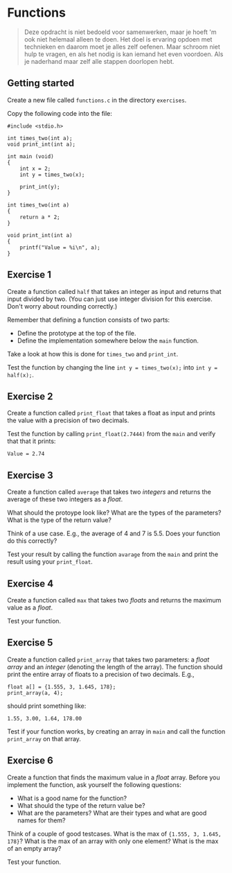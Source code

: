# Functions

> Deze opdracht is niet bedoeld voor samenwerken, maar je hoeft 'm ook niet helemaal alleen te doen. Het doel is ervaring opdoen met technieken en daarom moet je alles zelf oefenen. Maar schroom niet hulp te vragen, en als het nodig is kan iemand het even voordoen. Als je naderhand maar zelf alle stappen doorlopen hebt.

## Getting started

Create a new file called `functions.c` in the directory `exercises`.

Copy the following code into the file:

	#include <stdio.h>

	int times_two(int a);
	void print_int(int a);

	int main (void)
	{
	    int x = 2;
	    int y = times_two(x);

	    print_int(y);
	}

	int times_two(int a)
	{
	    return a * 2;
	}

	void print_int(int a)
	{
	    printf("Value = %i\n", a);
	}

## Exercise 1

Create a function called `half` that takes an integer as input and returns that input divided by two. (You can just use integer division for this exercise. Don't worry about rounding correctly.)

Remember that defining a function consists of two parts:

- Define the prototype at the top of the file.
- Define the implementation somewhere below the `main` function.

Take a look at how this is done for `times_two` and `print_int`.

Test the function by changing the line `int y = times_two(x);` into `int y = half(x);`.

## Exercise 2

Create a function called `print_float` that takes a float as input and prints the value with a precision of two decimals.

Test the function by calling `print_float(2.7444)` from the `main` and verify that that it prints:

	Value = 2.74

## Exercise 3

Create a function called `average` that takes two *integers* and returns the average of these two integers as a *float*.

What should the protoype look like? What are the types of the parameters? What is the type of the return value?

Think of a use case. E.g., the average of 4 and 7 is 5.5. Does your function do this correctly?

Test your result by calling the function `avarage` from the `main` and print the result using your `print_float`.

## Exercise 4

Create a function called `max` that takes two *floats* and returns the maximum value as a *float*.

Test your function.

## Exercise 5

Create a function called `print_array` that takes two parameters: a *float array* and an *integer* (denoting the length of the array). The function should print the entire array of floats to a precision of two decimals. E.g.,

	float a[] = {1.555, 3, 1.645, 178};
	print_array(a, 4);

should print something like:

	1.55, 3.00, 1.64, 178.00

Test if your function works, by creating an array in `main` and call the function `print_array` on that array.

## Exercise 6

Create a function that finds the maximum value in a *float* array. Before you implement the function, ask yourself the following questions:

- What is a good name for the function?
- What should the type of the return value be?
- What are the parameters? What are their types and what are good names for them?

Think of a couple of good testcases. What is the max of `{1.555, 3, 1.645, 178}`? What is the max of an array with only one element? What is the max of an empty array?

Test your function.
